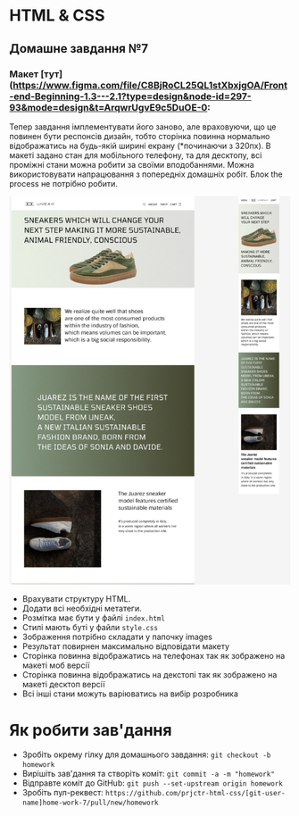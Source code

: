# HTML & CSS

## Домашне завдання №7

### Макет [тут](https://www.figma.com/file/C8BjRoCL25QL1stXbxjgOA/Front-end-Beginning-1.3---2.1?type=design&node-id=297-93&mode=design&t=ArqwrUgvE9c5DuOE-0:

Тепер завдання імплементувати його заново, але враховуючи, що це повинен бути респонсів дизайн, тобто сторінка повинна нормально відображатись на будь-якій ширині екрану (\*починаючи з 320пх). В макеті задано стан для мобільного телефону, та для десктопу, всі проміжні стани можна робити за своїми вподобаннями. Можна використовувати напрацювання з попередніх домашніх робіт. Блок the process не потрібно робити.

![макет](./images/uneak.png)

- Врахувати структуру HTML.
- Додати всі необхідні метатеги.
- Розмітка має бути у файлі `index.html`
- Стилі мають буті у файли `style.css`
- Зображення потрібно складати у папочку images
- Результат повирнен максимально відповідати макету
- Сторінка повинна відображатись на телефонах так як зображено на макеті моб версії
- Сторінка повинна відображатись на декстопі так як зображено на макеті десктоп версії
- Всі інші стани можуть варіюватись на вибір розробника

# Як робити зав'дання

- Зробіть окрему гілку для домашнього завдання: `git checkout -b homework`
- Вирішіть зав'дання та створіть коміт: `git commit -a -m "homework"`
- Відправте коміт до GitHub: `git push --set-upstream origin homework`
- Зробіть пул-реквест: `https://github.com/prjctr-html-css/[git-user-name]home-work-7/pull/new/homework`
